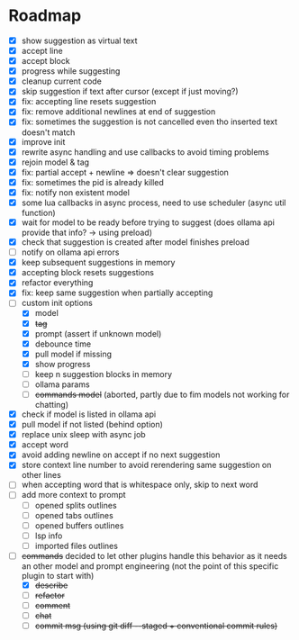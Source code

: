 # Roadmap

- [x] show suggestion as virtual text
- [x] accept line
- [x] accept block
- [x] progress while suggesting
- [x] cleanup current code
- [x] skip suggestion if text after cursor (except if just moving?)
- [x] fix: accepting line resets suggestion
- [x] fix: remove additional newlines at end of suggestion
- [x] fix: sometimes the suggestion is not cancelled even tho inserted text doesn't match
- [x] improve init
- [x] rewrite async handling and use callbacks to avoid timing problems
- [x] rejoin model & tag
- [x] fix: partial accept + newline => doesn't clear suggestion
- [x] fix: sometimes the pid is already killed
- [x] fix: notify non existent model
- [x] some lua callbacks in async process, need to use scheduler (async util function)
- [x] wait for model to be ready before trying to suggest (does ollama api provide that info? -> using preload)
- [x] check that suggestion is created after model finishes preload
- [ ] notify on ollama api errors
- [x] keep subsequent suggestions in memory
- [x] accepting block resets suggestions
- [x] refactor everything
- [x] fix: keep same suggestion when partially accepting
- [ ] custom init options
  - [x] model
  - [x] ~~tag~~
  - [x] prompt (assert if unknown model)
  - [x] debounce time
  - [x] pull model if missing
  - [x] show progress
  - [ ] keep n suggestion blocks in memory
  - [ ] ollama params
  - [ ] ~~commands model~~ (aborted, partly due to fim models not working for chatting)
- [x] check if model is listed in ollama api
- [x] pull model if not listed (behind option)
- [x] replace unix sleep with async job
- [x] accept word
- [x] avoid adding newline on accept if no next suggestion
- [x] store context line number to avoid rerendering same suggestion on other lines
- [ ] when accepting word that is whitespace only, skip to next word
- [ ] add more context to prompt
  - [ ] opened splits outlines
  - [ ] opened tabs outlines
  - [ ] opened buffers outlines
  - [ ] lsp info
  - [ ] imported files outlines
- [ ] ~~commands~~ decided to let other plugins handle this behavior as it needs an other model and prompt engineering (not the point of this specific plugin to start with)
  - [x] ~~describe~~
  - [ ] ~~refactor~~
  - [ ] ~~comment~~
  - [ ] ~~chat~~
  - [ ] ~~commit msg (using git diff --staged + conventional commit rules)~~

